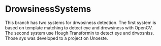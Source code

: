 # DrowsinessSystems
This branch has two systems for drwosiness detection.
The first system is based on template matching  to detect eye and drowsiness with OpenCV.
The second system use Hough Transformin to detect eye and drwosniss.
Those sys was developed to a project on Unoeste.
